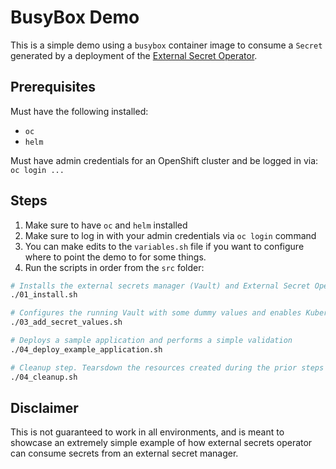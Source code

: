 # BusyBox Demo

This is a simple demo using a `busybox` container image
to consume a `Secret` generated by a deployment of the
[External Secret Operator](https://external-secrets.io/).

## Prerequisites

Must have the following installed:
- `oc`
- `helm`

Must have admin credentials for an OpenShift cluster and be logged in via:
`oc login ...`

## Steps

1. Make sure to have `oc` and `helm` installed
2. Make sure to log in with your admin credentials via `oc login` command
3. You can make edits to the `variables.sh` file if you want to configure
where to point the demo to for some things.
4. Run the scripts in order from the `src` folder:
```sh
# Installs the external secrets manager (Vault) and External Secret Operator
./01_install.sh

# Configures the running Vault with some dummy values and enables Kubernetes auth
./03_add_secret_values.sh

# Deploys a sample application and performs a simple validation
./04_deploy_example_application.sh

# Cleanup step. Tearsdown the resources created during the prior steps
./04_cleanup.sh
```

## Disclaimer

This is not guaranteed to work in all environments, and is meant to showcase
an extremely simple example of how external secrets operator can consume secrets from
an external secret manager.
